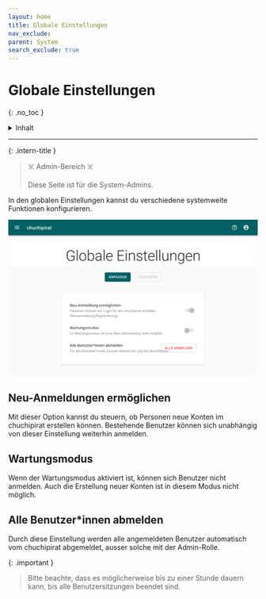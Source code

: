 ```yaml
---
layout: home
title: Globale Einstellungen
nav_exclude: 
parent: System
search_exclude: true
---
```

# Globale Einstellungen
{: .no_toc }

<details markdown="block">
  <summary>
    Inhalt
  </summary>
  {: .text-delta }
- TOC
{:toc}
</details>

---

{: .intern-title }

> ☠️ Admin-Bereich ☠️
>
>Diese Seite ist für die  System-Admins.

In den globalen Einstellungen kannst du verschiedene systemweite Funktionen konfigurieren.

![Globale Einstellungen](https://github.com/chuchipirat/chuchipirat.github.io/blob/main/docs/admin/_images/globalsettings.png?raw=true)

## Neu-Anmeldungen ermöglichen

Mit dieser Option kannst du steuern, ob Personen neue Konten im chuchipirat erstellen können. Bestehende Benutzer können sich unabhängig von dieser Einstellung weiterhin anmelden.

## Wartungsmodus

Wenn der Wartungsmodus aktiviert ist, können sich Benutzer nicht anmelden. Auch die Erstellung neuer Konten ist in diesem Modus nicht möglich.

## Alle Benutzer*innen abmelden

Durch diese Einstellung werden alle angemeldeten Benutzer automatisch vom chuchipirat abgemeldet, ausser solche mit der Admin-Rolle.

{: .important } 

> Bitte beachte, dass es möglicherweise bis zu einer Stunde dauern kann, bis alle Benutzersitzungen beendet sind.